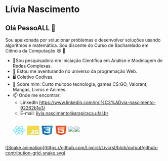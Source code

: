 # Lívia Nascimento

## Olá PessoALL 👋

 
Sou apaixonada por solucionar problemas e desenvolver soluções usando algoritmos e matemática.
Sou discente do Curso de Bacharelado em Ciência da Computação.:heart_eyes: :sparkling_heart:

- 🔭Sou pesquisadora em Iniciação Cientifica em Análise e Modelagem de Redes Complexas. 
- 🌱 Estou me aventurando no universo da programação Web.
- 🖥️ Coletivo Codivas. 
- 💬 Sobre mim: Curto muitooo tecnologia, games CS:GO, Valorant, Mangás, Livros e Animes.
- 📫 Onde me encontrar: 
  - LinkedIn https://www.linkedin.com/in/l%C3%ADvia-nascimento-92262b1a3/ 
  - E-mail: livia.nascimento@arapiraca.ufal.br
  <div style="display: inline-block"><br>
  <img align="center" alt="Fran-React" height="30" width="40" src="https://raw.githubusercontent.com/devicons/devicon/master/icons/react/react-original.svg">
  <img align="center" alt="Fran-Js" height="30" width="40" src="https://raw.githubusercontent.com/devicons/devicon/master/icons/javascript/javascript-plain.svg">
  <img align="center" alt="Fran-CSS" height="30" width="40" src="https://raw.githubusercontent.com/devicons/devicon/master/icons/css3/css3-original.svg">
  <img align="center" alt="Fran-HTML" height="30" width="40" src="https://raw.githubusercontent.com/devicons/devicon/master/icons/html5/html5-original.svg">
   <div style="display: inline-block"><br>
  <a href="https://github.com/Livcrst">
  <img height="180em" src="https://github-readme-stats.vercel.app/api?username=Livcrst&show_icons=true&theme=tokyonight&include_all_commits=true&count_private=true"/>
  <img height="180em" src="https://github-readme-stats.vercel.app/api/top-langs/?username=Livcrst&layout=compact&langs_count=16&theme=highcontrast"/>
</div>
<br>
  ![Snake animation](https://github.com/Livcrst/Livcrst/blob/output/github-contribution-grid-snake.svg)
